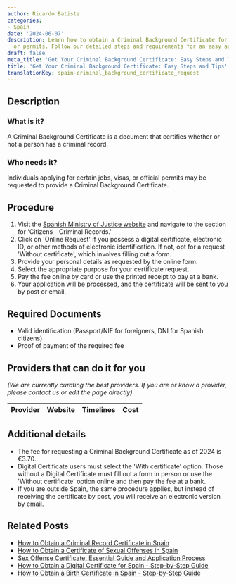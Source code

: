 ```yaml
---
author: Ricardo Batista
categories:
- Spain
date: '2024-06-07'
description: Learn how to obtain a Criminal Background Certificate for jobs, visas,
  or permits. Follow our detailed steps and requirements for an easy application process.
draft: false
meta_title: 'Get Your Criminal Background Certificate: Easy Steps and Tips'
title: 'Get Your Criminal Background Certificate: Easy Steps and Tips'
translationKey: spain-criminal_background_certificate_request
---
```


## Description
### What is it?
A Criminal Background Certificate is a document that certifies whether or not a person has a criminal record.

### Who needs it?
Individuals applying for certain jobs, visas, or official permits may be requested to provide a Criminal Background Certificate.

## Procedure
1. Visit the [Spanish Ministry of Justice website](https://www.mjusticia.gob.es/es) and navigate to the section for 'Citizens - Criminal Records.' 
2. Click on 'Online Request' if you possess a digital certificate, electronic ID, or other methods of electronic identification. If not, opt for a request 'Without certificate', which involves filling out a form.
3. Provide your personal details as requested by the online form.
4. Select the appropriate purpose for your certificate request. 
5. Pay the fee online by card or use the printed receipt to pay at a bank.
6. Your application will be processed, and the certificate will be sent to you by post or email. 

## Required Documents
- Valid identification (Passport/NIE for foreigners, DNI for Spanish citizens)
- Proof of payment of the required fee

## Providers that can do it for you

_(We are currently curating the best providers. If you are or know a provider, please contact us or edit the page directly)_

| Provider        |     Website     |     Timelines    |       Cost      |
| :-------------: | :-------------: |  :-------------: | :-------------: |

## Additional details
- The fee for requesting a Criminal Background Certificate as of 2024 is €3.70. 
- Digital Certificate users must select the 'With certificate' option. Those without a Digital Certificate must fill out a form in person or use the 'Without certificate' option online and then pay the fee at a bank.
- If you are outside Spain, the same procedure applies, but instead of receiving the certificate by post, you will receive an electronic version by email.

## Related Posts

- [How to Obtain a Criminal Record Certificate in Spain](https://tramitit.com/guides/spain/criminal_record_certificate/)
- [How to Obtain a Certificate of Sexual Offenses in Spain](https://tramitit.com/guides/spain/certificate_of_sexual_offenses/)
- [Sex Offense Certificate: Essential Guide and Application Process](https://tramitit.com/guides/spain/sex_offense_certificate_request/)
- [How to Obtain a Digital Certificate for Spain - Step-by-Step Guide](https://tramitit.com/guides/spain/digital_certificate_application/)
- [How to Obtain a Birth Certificate in Spain - Step-by-Step Guide](https://tramitit.com/guides/spain/birth_certificate/)